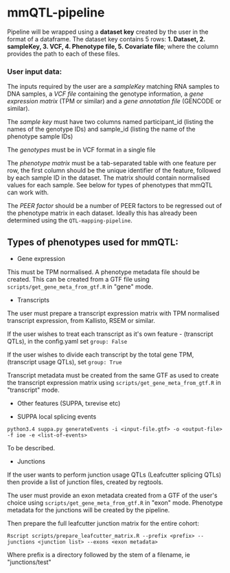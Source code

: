 # mmQTL-pipeline

Pipeline will be wrapped using a **dataset key** created by the user in the format of a dataframe. The dataset key contains 5 rows: **1. Dataset, 2. sampleKey, 3. VCF, 4. Phenotype file, 5. Covariate file**; where the column provides the path to each of these files. 

### User input data: 
The inputs required by the user are a *sampleKey* matching RNA samples to DNA samples, a *VCF file* containing the genotype information, a *gene expression matrix* (TPM or similar) and a *gene annotation file* (GENCODE or similar). 

The *sample key* must have two columns named participant_id (listing the names of the genotype IDs) and sample_id (listing the name of the phenotype sample IDs)

The *genotypes* must be in VCF format in a single file

The *phenotype matrix* must be a tab-separated table with one feature per row, the first column should be the unique identifier of the feature, followed by each sample ID in the dataset. The matrix should contain normalised values for each sample. See below for types of phenotypes that mmQTL can work with.

The *PEER factor* should be a number of PEER factors to be regressed out of the phenotype matrix in each dataset. Ideally this has already been determined using the `QTL-mapping-pipeline`.



## Types of phenotypes used for mmQTL:

* Gene expression

This must be TPM normalised. A phenotype metadata file should be created. This can be created from a GTF file using `scripts/get_gene_meta_from_gtf.R` in "gene" mode.

* Transcripts

The user must prepare a transcript expression matrix with TPM normalised transcript expression, from Kallisto, RSEM or similar.

If the user wishes to treat each transcript as it's own feature - (transcript QTLs), in the config.yaml set `group: False`

If the user wishes to divide each transcript by the total gene TPM, (transcript usage QTLs), set `group: True`

Transcript metadata must be created from the same GTF as used to create the transcript expression matrix using `scripts/get_gene_meta_from_gtf.R` in "transcript" mode.

* Other features (SUPPA, txrevise etc)

* SUPPA local splicing events

```
python3.4 suppa.py generateEvents -i <input-file.gtf> -o <output-file> -f ioe -e <list-of-events>
```

To be described.

* Junctions

If the user wants to perform junction usage QTLs (Leafcutter splicing QTLs) then provide a list of junction files, created by regtools.

The user must provide an exon metadata created from a GTF of the user's choice using `scripts/get_gene_meta_from_gtf.R` in "exon" mode. Phenotype metadata for the junctions will be created by the pipeline.

Then prepare the full leafcutter junction matrix for the entire cohort:

```
Rscript scripts/prepare_leafcutter_matrix.R --prefix <prefix> --junctions <junction list> --exons <exon metadata> 
```

Where prefix is a directory followed by the stem of a filename, ie "junctions/test"

